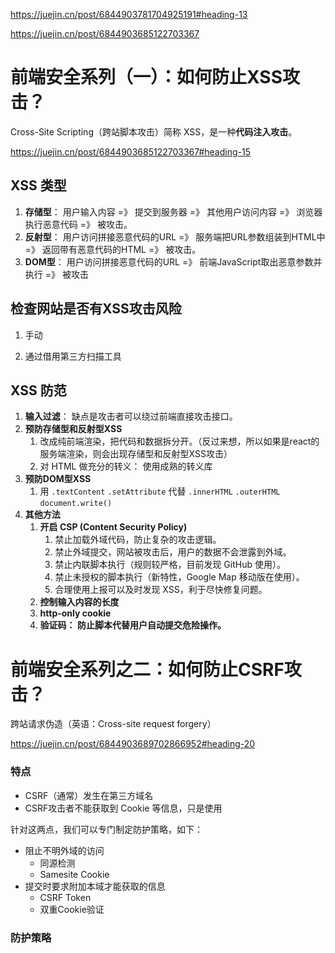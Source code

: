 https://juejin.cn/post/6844903781704925191#heading-13

https://juejin.cn/post/6844903685122703367

# 前端安全系列（一）：如何防止XSS攻击？

Cross-Site Scripting（跨站脚本攻击）简称 XSS，是一种**代码注入攻击**。

https://juejin.cn/post/6844903685122703367#heading-15

## XSS 类型

1. **存储型**： 用户输入内容 =》 提交到服务器 =》 其他用户访问内容 =》 浏览器执行恶意代码 =》 被攻击。
2. **反射型**： 用户访问拼接恶意代码的URL =》 服务端把URL参数组装到HTML中 =》 返回带有恶意代码的HTML =》 被攻击。
3. **DOM型**： 用户访问拼接恶意代码的URL =》  前端JavaScript取出恶意参数并执行 =》 被攻击



## 检查网站是否有XSS攻击风险

1. 手动

2. 通过借用第三方扫描工具



## XSS 防范

1. **输入过滤**： 缺点是攻击者可以绕过前端直接攻击接口。
2. **预防存储型和反射型XSS**
   1. 改成纯前端渲染，把代码和数据拆分开。（反过来想，所以如果是react的服务端渲染，则会出现存储型和反射型XSS攻击）
   2. 对 HTML 做充分的转义： 使用成熟的转义库
3. **预防DOM型XSS**
   1. 用 `.textContent` `.setAttribute` 代替 `.innerHTML` `.outerHTML` `document.write()` 
4. **其他方法**
   1. **开启 CSP (Content Security Policy)**
      1. 禁止加载外域代码，防止复杂的攻击逻辑。
      2. 禁止外域提交，网站被攻击后，用户的数据不会泄露到外域。
      3. 禁止内联脚本执行（规则较严格，目前发现 GitHub 使用）。
      4. 禁止未授权的脚本执行（新特性，Google Map 移动版在使用）。
      5. 合理使用上报可以及时发现 XSS，利于尽快修复问题。
   2. **控制输入内容的长度**
   3. **http-only cookie**
   4. **验证码： 防止脚本代替用户自动提交危险操作。**





# 前端安全系列之二：如何防止CSRF攻击？

跨站请求伪造（英语：Cross-site request forgery）

https://juejin.cn/post/6844903689702866952#heading-20

### 特点

* CSRF（通常）发生在第三方域名
* CSRF攻击者不能获取到 Cookie 等信息，只是使用

针对这两点，我们可以专门制定防护策略，如下：

* 阻止不明外域的访问
  * 同源检测
  * Samesite Cookie
* 提交时要求附加本域才能获取的信息
  * CSRF Token
  * 双重Cookie验证

### 防护策略

